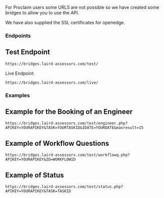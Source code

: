 For Proclaim users some URLS are not possible so we have created some bridges to allow you to use the API.

We have also supplied the SSL certificates for openedge.

### Endpoints

Test Endpoint
---
```
https://bridges.laird-assessors.com/test/
```

Live Endpoint

```
https://bridges.laird-assessors.com/live/
```


### Examples


Example for the Booking of an Engineer
----

```
https://bridges.laird-assessors.com/test/engineer.php?APIKEY=YOURAPIKEY&TASK=YOURTASKID&IDATE=YOURDATE&maxresult=15
```



Example of Workflow Questions
---

```
https://bridges.laird-assessors.com/test/workflowq.php?APIKEY=YOURAPIKEY&ID=WORKFLOWID
```


Example of Status
---

```
https://bridges.laird-assessors.com/test/status.php?APIKEY=YOURAPIKEY&TASK=TASKID
```
